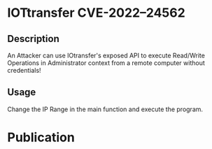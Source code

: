 # IOTtransfer CVE-2022–24562

## Description
An Attacker can use IOtransfer's exposed API to execute Read/Write Operations in Administrator context from a remote computer without credentials!
## Usage
Change the IP Range in the main function and execute the program.
# Publication
